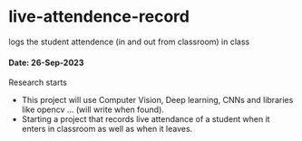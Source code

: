 # live-attendence-record
logs the student attendence (in and out from classroom) in class

#### Date: 26-Sep-2023
Research starts
- This project will use Computer Vision, Deep learning, CNNs and libraries like opencv ... (will write when found).
- Starting a project that records live attendance of a student when it enters in classroom as well as when it leaves.
